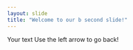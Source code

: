 ```yaml
---
layout: slide
title: "Welcome to our b second slide!"
---
```

Your text
Use the left arrow to go back!
